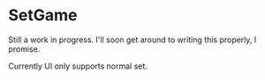 # SetGame

Still a work in progress. I'll soon get around to writing this properly, I promise.

Currently UI only supports normal set.
